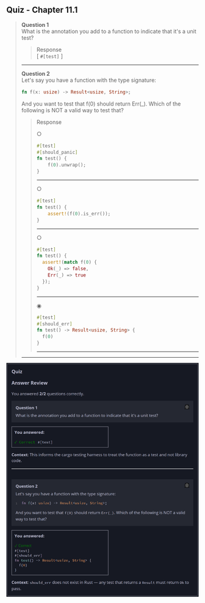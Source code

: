 ## Quiz - Chapter 11.1 ##

> **Question 1**<br>
> What is the annotation you add to a function to indicate 
> that it's a unit test?
>
> > Response<br>
> > [ ```#[test]``` ]
> >
> ---
>
> **Question 2**<br>
> Let's say you have a function with the type signature:
> 
> ```rust
> fn f(x: usize) -> Result<usize, String>;
> ```
> And you want to test that f(0) should return Err(_). Which 
> of the following is NOT a valid way to test that?
>
> > Response<br>
> > 
> > ○
> > ```rust
> > #[test]
> > #[should_panic]
> > fn test() { 
> >     f(0).unwrap();
> > }
> > ```
> > 
> > ---
> > 
> > ○
> > ```rust
> > #[test]
> > fn test() {
> >     assert!(f(0).is_err());
> > }
> > ```
> > 
> > ---
> > 
> > ○
> > ```rust
> > #[test]
> > fn test() {
> >   assert!(match f(0) {
> >     Ok(_) => false,
> >     Err(_) => true
> >   });  
> > }
> > ```
> > 
> > ---
> > 
> > ◉
> > ```rust
> > #[test]
> > #[should_err]
> > fn test() -> Result<usize, String> {
> >   f(0)
> > }
> > ```
> > 
> > ---
> >
> ---

![image](../additional-files/images/quiz_1101.png)
